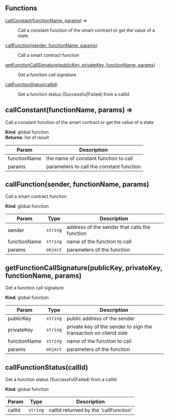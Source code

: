 ## Functions

<dl>
<dt><a href="#callConstant">callConstant(functionName, params)</a> ⇒</dt>
<dd><p>Call a constant function of the smart contract or get the value of a state</p>
</dd>
<dt><a href="#callFunction">callFunction(sender, functionName, params)</a></dt>
<dd><p>Call a smart contract function</p>
</dd>
<dt><a href="#getFunctionCallSignature">getFunctionCallSignature(publicKey, privateKey, functionName, params)</a></dt>
<dd><p>Get a function call signature</p>
</dd>
<dt><a href="#callFunctionStatus">callFunctionStatus(callId)</a></dt>
<dd><p>Get a function status (Successful|Failed) from a callId</p>
</dd>
</dl>

<a name="callConstant"></a>

## callConstant(functionName, params) ⇒
Call a constant function of the smart contract or get the value of a state

**Kind**: global function  
**Returns**: list of result  

| Param | Description |
| --- | --- |
| functionName | the name of constant function to call |
| params | parameters to call the constant function |

<a name="callFunction"></a>

## callFunction(sender, functionName, params)
Call a smart contract function

**Kind**: global function  

| Param | Type | Description |
| --- | --- | --- |
| sender | <code>string</code> | address of the sender that calls the function |
| functionName | <code>string</code> | name of the function to call |
| params | <code>object</code> | parameters of the function |

<a name="getFunctionCallSignature"></a>

## getFunctionCallSignature(publicKey, privateKey, functionName, params)
Get a function call signature

**Kind**: global function  

| Param | Type | Description |
| --- | --- | --- |
| publicKey | <code>string</code> | public address of the sender |
| privateKey | <code>string</code> | private key of the sender to sign the transaction on cliend side |
| functionName | <code>string</code> | name of the function to call |
| params | <code>object</code> | parameters of the function |

<a name="callFunctionStatus"></a>

## callFunctionStatus(callId)
Get a function status (Successful|Failed) from a callId

**Kind**: global function  

| Param | Type | Description |
| --- | --- | --- |
| callId | <code>string</code> | callId returned by the 'callFunction' |

